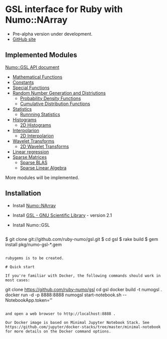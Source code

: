 # GSL interface for Ruby with Numo::NArray

* Pre-alpha version under development.
* [GitHub site](https://github.com/ruby-numo/gsl)

## Implemented Modules

[Numo::GSL API document](http://ruby-numo.github.io/gsl/doc/)

* [Mathematical Functions](http://ruby-numo.github.io/gsl/doc/Numo/GSL.html)
* [Constants](http://ruby-numo.github.io/gsl/doc/Numo/GSL/Const.html)
* [Special Functions](http://ruby-numo.github.io/gsl/doc/Numo/GSL/Sf.html)
* [Random Number Generation and Distriutions](http://ruby-numo.github.io/gsl/doc/Numo/GSL/Rng.html)
  * [Probability Density Functions](http://ruby-numo.github.io/gsl/doc/Numo/GSL/Ran.html)
  * [Cumulative Distribution Functions](http://ruby-numo.github.io/gsl/doc/Numo/GSL/Cdf.html)
* [Statistics](http://ruby-numo.github.io/gsl/doc/Numo/GSL/Stats.html)
  * [Runnning Statistics](http://ruby-numo.github.io/gsl/doc/Numo/GSL/Rstat.html)
* [Histograms](http://ruby-numo.github.io/gsl/doc/Numo/GSL/Histogram.html)
  * [2D Histograms](http://ruby-numo.github.io/gsl/doc/Numo/GSL/Histogram2D.html)
* [Interpolarion](http://ruby-numo.github.io/gsl/doc/Numo/GSL/Spline.html)
  * [2D Interpolarion](http://ruby-numo.github.io/gsl/doc/Numo/GSL/Spline2D.html)
* [Wavelet Transforms](http://ruby-numo.github.io/gsl/doc/Numo/GSL/Wavelet.html)
  * [2D Wavelet Transforms](http://ruby-numo.github.io/gsl/doc/Numo/GSL/Wavelet2D.html)
* [Linear regression](http://ruby-numo.github.io/gsl/doc/Numo/GSL/Fit.html)
* [Sparse Matrices](http://ruby-numo.github.io/gsl/doc/Numo/GSL/SpMatrix.html)
  * [Sparse BLAS](http://ruby-numo.github.io/gsl/doc/Numo/GSL/SpBlas.html)
  * [Sparse Linear Algebra](http://ruby-numo.github.io/gsl/doc/Numo/GSL/SpLinalg.html)

More modules will be implemented.

## Installation

* Install [Numo::NArray](https://github.com/ruby-numo/narray)
* Install [GSL - GNU Scientific Library](http://www.gnu.org/software/gsl/) - version 2.1

* Install Numo::GSL
  ```shell
$ git clone git://github.com/ruby-numo/gsl.git
$ cd gsl
$ rake build
$ gem install pkg/numo-gsl-*.gem
```

rubygems is to be created.

# Quick start

If you're familiar with Docker, the following commands should work in most cases:

```
git clone https://github.com/ruby-numo/gsl
cd gsl
docker build -t numogsl .
docker run -d -p 8888:8888 numogsl start-notebook.sh --NotebookApp.token=''
```

and open a web browser to http://localhost:8888 .

Our Docker image is based on Minimal Jupyter Notebook Stack. See https://github.com/jupyter/docker-stacks/tree/master/minimal-notebook for more details on the Docker command options.
